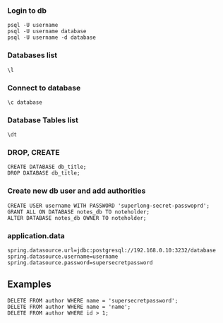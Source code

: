 ### Login to db
```text
psql -U username
psql -U username database
psql -U username -d database
```

### Databases list
```text
\l
```

### Connect to database
```text
\c database
```

### Database Tables list
```text
\dt
```

### DROP, CREATE 
```text
CREATE DATABASE db_title;
DROP DATABASE db_title;
```

### Create new db user and add authorities
```text
CREATE USER username WITH PASSWORD 'superlong-secret-passwoprd';
GRANT ALL ON DATABASE notes_db TO noteholder;
ALTER DATABASE notes_db OWNER TO noteholder;
```

### application.data
```text
spring.datasource.url=jdbc:postgresql://192.168.0.10:3232/database
spring.datasource.username=username
spring.datasource.password=supersecretpassword
```

## Examples
```text
DELETE FROM author WHERE name = 'supersecretpassword';
DELETE FROM author WHERE name = 'name';
DELETE FROM author WHERE id > 1;
```
